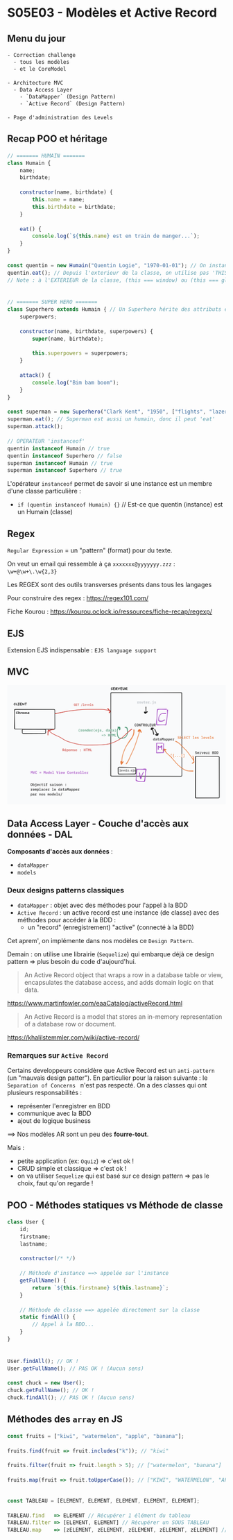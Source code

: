 # S05E03 - Modèles et Active Record

## Menu du jour

```
- Correction challenge
  - tous les modèles
  - et le CoreModel

- Architecture MVC
  - Data Access Layer
    - `DataMapper` (Design Pattern)
    - `Active Record` (Design Pattern)

- Page d'administration des Levels
```

## Recap POO et héritage

```js
// ======= HUMAIN =======
class Humain {
	name;
	birthdate;

	constructor(name, birthdate) {
		this.name = name;
		this.birthdate = birthdate;
	}

	eat() {
		console.log(`${this.name} est en train de manger...`);
	}
}

const quentin = new Humain("Quentin Logie", "1970-01-01"); // On instancie un humain
quentin.eat(); // Depuis l'exterieur de la classe, on utilise pas 'THIS' // Cette ligne affichera `Quentin Logie est en train de ma manger`
// Note : à l'EXTERIEUR de la classe, (this === window) ou (this === global)


// ======= SUPER HERO =======
class Superhero extends Humain { // Un Superhero hérite des attributs et des méthodes d'un "Humain"
	superpowers;

	constructor(name, birthdate, superpowers) {
		super(name, birthdate);

		this.superpowers = superpowers;
	}

	attack() {
		console.log("Bim bam boom");
	}
}

const superman = new Superhero("Clark Kent", "1950", ["flights", "lazer eyes"]);
superman.eat(); // Superman est aussi un humain, donc il peut 'eat'
superman.attack();

// OPERATEUR 'instanceof'
quentin instanceof Humain // true
quentin instanceof Superhero // false
superman instanceof Humain // true
superman instanceof Superhero // true
```

L'opérateur `instanceof` permet de savoir si une instance est un membre d'une classe particulière :
- `if (quentin instanceof Humain) {}` // Est-ce que quentin (instance) est un Humain (classe)



## Regex

`Regular Expression` = un "pattern" (format) pour du texte. 

On veut un email qui ressemble à ça  `xxxxxxx@yyyyyyy.zzz` : `\w+@\w+\.\w{2,3}`

Les REGEX sont des outils transverses présents dans tous les langages

Pour construire des regex : https://regex101.com/

Fiche Kourou : https://kourou.oclock.io/ressources/fiche-recap/regexp/


## EJS 

Extension EJS indispensable : `EJS language support`


## MVC

![](../resources/mvc.png)

## Data Access Layer - Couche d'accès aux données - DAL

**Composants d'accès aux données** : 
- `dataMapper`
- `models`

### Deux designs patterns classiques

- `dataMapper` : objet avec des méthodes pour l'appel à la BDD
- `Active Record` : un active record est une instance (de classe) avec des méthodes pour accéder à la BDD : 
  - un "record" (enregistrement) "active" (connecté à la BDD)

Cet aprem', on implémente dans nos modèles ce `Design Pattern`. 

Demain : on utilise une librairie (`Sequelize`) qui embarque déjà ce design pattern => plus besoin du code d'aujourd'hui. 

> An Active Record object that wraps a row in a database table or view, encapsulates the database access, and adds domain logic on that data.

https://www.martinfowler.com/eaaCatalog/activeRecord.html

> An Active Record is a model that stores an in-memory representation of a database row or document.

https://khalilstemmler.com/wiki/active-record/


### Remarques sur `Active Record`

Certains developpeurs considère que Active Record est un `anti-pattern` (un "mauvais design patter"). En particulier pour la raison suivante : le `Separation of Concerns ` n'est pas respecté. On a des classes qui ont plusieurs responsabilités : 
- représenter l'enregistrer en BDD
- communique avec la BDD
- ajout de logique business 

==> Nos modèles AR sont un peu des **fourre-tout**. 

Mais : 
- petite application (ex: `Oquiz`) => c'est ok !
- CRUD simple et classique => c'est ok !
- on va utiliser `Sequelize` qui est basé sur ce design pattern => pas le choix, faut qu'on regarde !



## POO - Méthodes statiques vs Méthode de classe


```js
class User {
	id;
	firstname;
	lastname;

	constructor(/* */)

	// Méthode d'instance ==> appelée sur l'instance
	getFullName() {
		return `${this.firstname} ${this.lastname}`;
	}

	// Méthode de classe ==> appelée directement sur la classe
	static findAll() {
		// Appel à la BDD...
	}
}


User.findAll(); // OK !
User.getFullName(); // PAS OK ! (Aucun sens)

const chuck = new User();
chuck.getFullName(); // OK !
chuck.findAll(); // PAS OK ! (Aucun sens)

```


## Méthodes des `array` en JS

```js
const fruits = ["kiwi", "watermelon", "apple", "banana"];

fruits.find(fruit => fruit.includes("k")); // "kiwi"

fruits.filter(fruit => fruit.length > 5); // ["watermelon", "banana"]

fruits.map(fruit => fruit.toUpperCase()); // ["KIWI", "WATERMELON", "APPLE", "BANANA"]
```

```js

const TABLEAU = [ELEMENT, ELEMENT, ELEMENT, ELEMENT, ELEMENT];

TABLEAU.find   => ELEMENT // Récupérer 1 élément du tableau
TABLEAU.filter => [ELEMENT, ELEMENT] // Récupérer un SOUS TABLEAU
TABLEAU.map    => [zELEMENT, zELEMENT, zELEMENT, zELEMENT, zELEMENT] // TRANSFORMER TOUS les éléments du tableau initial



```